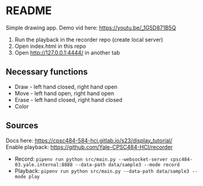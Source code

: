 # README
Simple drawing app. Demo vid here: https://youtu.be/_1G5D871B5Q
1. Run the playback in the recorder repo (create local server)
2. Open index.html in this repo
3. Open http://127.0.0.1:4444/ in another tab

## Necessary functions
* Draw - left hand closed, right hand open
* Move - left hand open, right hand open
* Erase - left hand closed, right hand closed
* Color

## Sources
Docs here: https://cpsc484-584-hci.gitlab.io/s23/display_tutorial/ \
Enable playback: https://github.com/Yale-CPSC484-HCI/recorder
* Record: `pipenv run python src/main.py --websocket-server cpsc484-03.yale.internal:8888 --data-path data/sample3 --mode record`
* Playback: `pipenv run python src/main.py --data-path data/sample3 --mode play`